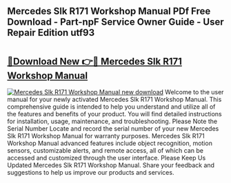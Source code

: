 ## Mercedes Slk R171 Workshop Manual PDf Free Download - Part-npF Service Owner Guide - User Repair Edition utf93

# <h2><a href="http://cf17333.oget.top/?id=Mercedes+Slk+R171+Workshop+Manual">🔗Download New 👉🔴 Mercedes Slk R171 Workshop Manual</a></h2>

[![Mercedes Slk R171 Workshop Manual new download](https://i.imgur.com/5g1atiW.png)](http://cf17333.oget.top/?id=Mercedes+Slk+R171+Workshop+Manual)
Welcome to the user manual for your newly activated Mercedes Slk R171 Workshop Manual. This comprehensive guide is intended to help you understand and utilize all of the features and benefits of your product. You will find detailed instructions for installation, usage, maintenance, and troubleshooting. Please Note the Serial Number Locate and record the serial number of your new Mercedes Slk R171 Workshop Manual for warranty purposes. Mercedes Slk R171 Workshop Manual advanced features include object recognition, motion sensors, customizable alerts, and remote access, all of which can be accessed and customized through the user interface. Please Keep Us Updated Mercedes Slk R171 Workshop Manual. Share your feedback and suggestions to help us improve our products and services.
